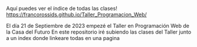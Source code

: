 Aquí puedes ver el índice de todas las clases! https://francorossids.github.io/Taller_Programacion_Web/


El día 21 de Septiembre de 2023 empezé el Taller en Programación Web de la Casa del Futuro
En este repositorio iré subiendo las clases del Taller junto a un index donde linkeare todas en una pagina
